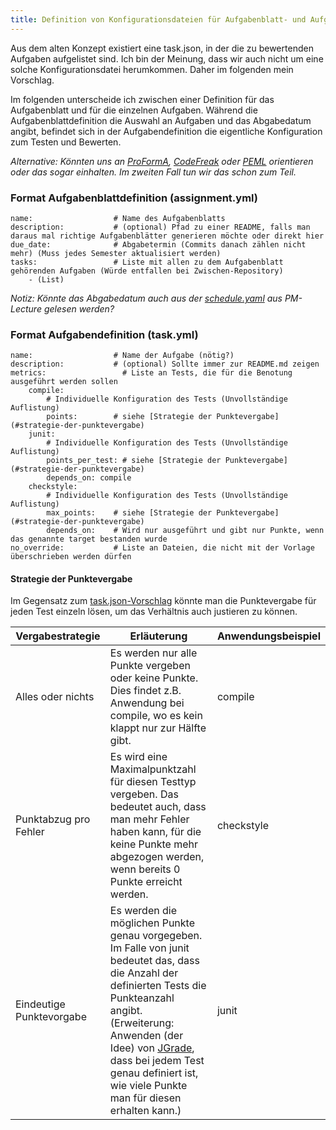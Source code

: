 ```yaml
---
title: Definition von Konfigurationsdateien für Aufgabenblatt- und Aufgabendefinition
---
```


Aus dem alten Konzept existiert eine task.json, in der die zu bewertenden Aufgaben aufgelistet sind. Ich bin der Meinung, dass wir auch nicht um eine solche Konfigurationsdatei herumkommen. Daher im folgenden mein Vorschlag.

Im folgenden unterscheide ich zwischen einer Definition für das Aufgabenblatt und für die einzelnen Aufgaben. Während die Aufgabenblattdefinition die Auswahl an Aufgaben und das Abgabedatum angibt, befindet sich in der Aufgabendefinition die eigentliche Konfiguration zum Testen und Bewerten.

*Alternative: Könnten uns an [ProFormA](https://github.com/ProFormA/proformaxml/blob/master/Whitepaper.md), [CodeFreak](https://docs.codefreak.org/codefreak/for-teachers/assignments.html#task-codefreak-yml) oder [PEML](https://cssplice.github.io/peml/) orientieren oder das sogar einhalten. Im zweiten Fall tun wir das schon zum Teil.*

### Format Aufgabenblattdefinition (assignment.yml)

```
name:                  # Name des Aufgabenblatts
description:           # (optional) Pfad zu einer README, falls man daraus mal richtige Aufgabenblätter generieren möchte oder direkt hier
due_date:              # Abgabetermin (Commits danach zählen nicht mehr) (Muss jedes Semester aktualisiert werden)
tasks:                 # Liste mit allen zu dem Aufgabenblatt gehörenden Aufgaben (Würde entfallen bei Zwischen-Repository)
    - (List)
```

*Notiz: Könnte das Abgabedatum auch aus der [schedule.yaml](https://github.com/Programmiermethoden/PM-Lecture/blob/master/data/schedule.yaml) aus PM-Lecture gelesen werden?*

### Format Aufgabendefinition (task.yml)

```
name:                  # Name der Aufgabe (nötig?)
description:           # (optional) Sollte immer zur README.md zeigen
metrics:                 # Liste an Tests, die für die Benotung ausgeführt werden sollen
    compile:
        # Individuelle Konfiguration des Tests (Unvollständige Auflistung)
        points:        # siehe [Strategie der Punktevergabe](#strategie-der-punktevergabe)
    junit:
        # Individuelle Konfiguration des Tests (Unvollständige Auflistung)
        points_per_test: # siehe [Strategie der Punktevergabe](#strategie-der-punktevergabe)
        depends_on: compile
    checkstyle:
        # Individuelle Konfiguration des Tests (Unvollständige Auflistung)
        max_points:    # siehe [Strategie der Punktevergabe](#strategie-der-punktevergabe)
        depends_on:    # Wird nur ausgeführt und gibt nur Punkte, wenn das genannte target bestanden wurde
no_override:           # Liste an Dateien, die nicht mit der Vorlage überschrieben werden dürfen
```

#### Strategie der Punktevergabe

Im Gegensatz zum [task.json-Vorschlag](https://github.com/Programmiermethoden/Deploy-to-Grading/blob/master/.config/task.json) könnte man die Punktevergabe für jeden Test einzeln lösen, um das Verhältnis auch justieren zu können.

|Vergabestrategie|Erläuterung|Anwendungsbeispiel|
|--|--|--|
|Alles oder nichts|Es werden nur alle Punkte vergeben oder keine Punkte. Dies findet z.B. Anwendung bei compile, wo es kein klappt nur zur Hälfte gibt.|compile|
|Punktabzug pro Fehler|Es wird eine Maximalpunktzahl für diesen Testtyp vergeben. Das bedeutet auch, dass man mehr Fehler haben kann, für die keine Punkte mehr abgezogen werden, wenn bereits 0 Punkte erreicht werden.|checkstyle|
|Eindeutige Punktevorgabe|Es werden die möglichen Punkte genau vorgegeben. Im Falle von junit bedeutet das, dass die Anzahl der definierten Tests die Punkteanzahl angibt. (Erweiterung: Anwenden (der Idee) von [JGrade](https://github.com/espertus/jgrade), dass bei jedem Test genau definiert ist, wie viele Punkte man für diesen erhalten kann.)|junit|
